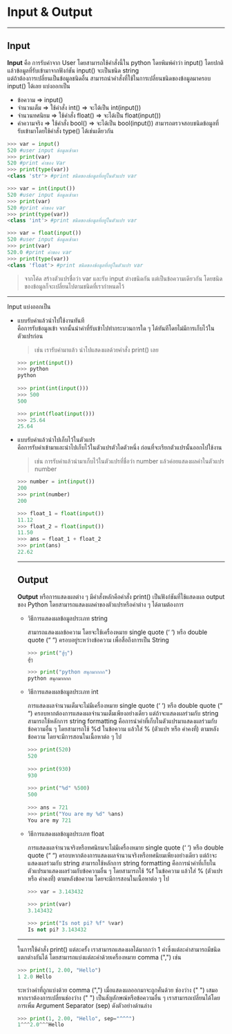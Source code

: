 # Input & Output

---

## Input 

  **Input** คือ การรับค่าจาก User โดยสามารถใช้คำสั่งนี้ใน python โดยพิมพ์คำว่า input() โดยปกติแล้วข้อมูลที่รับเข้ามาจากฟังก์ชัน input() จะเป็นชนิด string <br>
แต่ถ้าต้องการเปลี่ยนเป็นข้อมูลชนิดอื่น สามารถนำคำสั่งที่ใช้ในการเปลี่ยนชนิดของข้อมูลมาครอบ input() ได้เลย แบ่งออกเป็น
  * ข้อความ ⇒ input()
  * จำนวนเต็ม ⇒  ใช้คำสั่ง int() ⇒ จะได้เป็น int(input()) 
  * จำนวนทศนิยม ⇒ ใช้คำสั่ง float() ⇒ จะได้เป็น float(input())
  * ค่าความจริง ⇒ ใช้คำสั่ง bool() ⇒ จะได้เป็น bool(input())
สามารถตรวจสอบชนิดข้อมูลที่รับเข้ามาโดยใช้คำสั่ง type() ได้เช่นเดียวกัน
```python
>>> var = input()
520 #user input ข้อมูลเข้ามา 
>>> print(var) 
520 #print ค่าของ Var 
>>> print(type(var)) 
<class 'str'> #print ชนิดของข้อมูลที่อยู่ในตัวแปร var

>>> var = int(input())
520 #user input ข้อมูลเข้ามา 
>>> print(var) 
520 #print ค่าของ var 
>>> print(type(var)) 
<class 'int'> #print ชนิดของข้อมูลที่อยู่ในตัวแปร var

>>> var = float(input()) 
520 #user input ข้อมูลเข้ามา 
>>> print(var) 
520.0 #print ค่าของ var 
>>> print(type(var)) 
<class 'float'> #print ชนิดของข้อมูลที่อยู่ในตัวแปร var
```

> จากโค้ด สร้างตัวแปรชื่อว่า var และรับ input ต่างชนิดกัน แต่เป็นข้อความเดียวกัน โดยชนิดของข้อมูลก็จะเปลี่ยนไปตามชนิดที่เรากำหนดไว้

---

Input แบ่งออกเป็น
<ul>
  <li>แบบรับค่าแล้วนำไปใช้งานทันที</li>
คือการรับข้อมูลเข้า จากนั้นนำค่าที่รับเข้าไปทำกระบวนการใด ๆ ได้ทันทีโดยไม่มีการเก็บไว้ในตัวแปรก่อน 
	
  > เช่น เรารับค่ามาแล้ว นำไปแสดงผลด้วยคำสั่ง print() เลย
  
```python
>>> print(input())
>>> python
python 
	
>>> print(int(input()))
>>> 500
500

>>> print(float(input()))
>>> 25.64
25.64
```
  
  <li>แบบรับค่าแล้วนำไปเก็บไว้ในตัวแปร</li>
คือการรับค่าเข้ามาและนำไปเก็บไว้ในตัวแปรตัวใดตัวหนึ่ง ก่อนที่จะเรียกตัวแปรนั้นออกไปใช้งาน 
	
  > เช่น การรับค่าแล้วนำมาเก็บไว้ในตัวแปรที่ชื่อว่า number แล้วค่อยแสดงผลค่าในตัวแปร number 
  
```python
>>> number = int(input())
200
>>> print(number)
200

>>> float_1 = float(input())
11.12
>>> float_2 = float(input())
11.50
>>> ans = float_1 + float_2
>>> print(ans)
22.62
```

---
	
## Output
	
**Output** หรือการแสดงผลต่าง ๆ มีคำสั่งหลักคือคำสั่ง print() เป็นฟังก์ชันที่ใช้แสดงผล output ของ Python โดยสามารถแสดงผลค่าของตัวแปรหรือค่าต่าง ๆ ได้ตามต้องการ

<ul>
  <li>วิธีการแสดงผลข้อมูลประเภท string</li>
	
สามารถแสดงผลข้อความ โดยจะใช้เครื่องหมาย single quote (‘ ‘) หรือ double quote (“ “) ครอบอยู่ระหว่างข้อความ เพื่อสื่อถึงการเป็น String
  
```python
>>> print("สู้ๆ")
สู้ๆ
	
>>> print("python สนุกมากกก")
python สนุกมากกก
```
  
  <li>วิธีการแสดงผลข้อมูลประเภท int</li>
	
การแสดงผลจำนวนเต็มจะไม่มีเครื่องหมาย single quote (‘ ‘) หรือ double quote (“ “) ครอบหากต้องการแสดงผลจำนวนเต็มเพียงอย่างเดียว แต่ถ้าจะแสดงผลร่วมกับ string สามารถใช้หลักการ string formatting คือการนำค่าที่เก็บในตัวแปรมาแสดงผลร่วมกับข้อความอื่น ๆ โดยสามารถใช้ %d ในข้อความ แล้วใส่ % (ตัวแปร หรือ ค่าคงที่) ตามหลังข้อความ โดยจะมีการสอนในเนื้อหาต่อ ๆ ไป 
  
```python
>>> print(520) 
520
	
>>> print(930)
930
	
>>> print("%d" %500)
500
	
>>> ans = 721 
>>> print("You are my %d" %ans)
You are my 721
```
	
<li>วิธีการแสดงผลข้อมูลประเภท float</li>
	
การแสดงผลจำนวนจริงหรือทศนิยมจะไม่มีเครื่องหมาย single quote (‘ ‘) หรือ double quote (“ “) ครอบหากต้องการแสดงผลจำนวนจริงหรือทศนิยมเพียงอย่างเดียว แต่ถ้าจะแสดงผลร่วมกับ string สามารถใช้หลักการ string formatting คือการนำค่าที่เก็บในตัวแปรมาแสดงผลร่วมกับข้อความอื่น ๆ โดยสามารถใช้ %f ในข้อความ แล้วใส่ % (ตัวแปร หรือ ค่าคงที่) ตามหลังข้อความ โดยจะมีการสอนในเนื้อหาต่อ ๆ ไป
  
```python
>>> var = 3.143432
	
>>> print(var)
3.143432

>>> print("Is not pi? %f" %var)
Is not pi? 3.143432
```
 </ul>

---
	
ในการใช้คำสั่ง print() แต่ละครั้ง เราสามารถแสดงผลได้มากกว่า 1 ค่าซึ่งแต่ละค่าสามารถมีชนิดแตกต่างกันได้ โดยสามารถแบ่งแต่ละค่าด้วยเครื่องหมาย comma (",") เช่น
	
```python
>>> print(1, 2.00, "Hello")
1 2.0 Hello
``` 
	
 ระหว่างค่าที่ถูกแบ่งด้วย comma (",") เมื่อแสดงผลออกมาจะถูกคั่นด้วย ช่องว่าง (" ") เสมอ หากเราต้องการเปลี่ยนช่องว่าง (" ") เป็นสัญลักษณ์หรือข้อความอื่น ๆ เราสามารถเปลี่ยนได้โดยการเพิ่ม Argument Separator (sep) ดังตัวอย่างด้านล่าง
	
 ```python
>>> print(1, 2.00, "Hello", sep="^^^")
1^^^2.0^^^Hello
``` 
